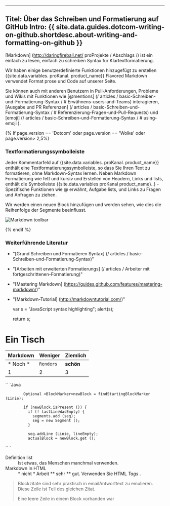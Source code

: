 
---
Titel: Über das Schreiben und Formatierung auf GitHub
Intro: {{ site.data.guides.dotcom-writing-on-github.shortdesc.about-writing-and-formatting-on-github }}
---

[Markdown] (http://daringfireball.net/ proProjekte / Abschlags /) ist ein einfach zu lesen, einfach zu schreiben Syntax für Klartextformatierung.

Wir haben einige benutzerdefinierte Funktionen hinzugefügt zu erstellen {{site.data.variables. proKanal. product_name}} Flavored Markdown verwendet Format prose und Code auf unserer Seite.

Sie können auch mit anderen Benutzern in Pull-Anforderungen, Probleme und Wikis mit Funktionen wie [@mentions] (/ articles / basic-Schreiben-und-Formatierung-Syntax / # Erwähnens-users-and-Teams) interagieren, [Ausgabe und PR Referenzen] (/ articles / basic-Schreiben-und-Formatierung-Syntax / # Referenzierung-Fragen-und-Pull-Requests) und [emoji] (/ articles / basic-Schreiben-und-Formatierung-Syntax / # using-emoji ).

{% If page.version == 'Dotcom' oder page.version == 'Wolke' oder page.version> 2,5%}

### Textformatierungssymbolleiste
Jeder Kommentarfeld auf {{site.data.variables. proKanal. product_name}} enthält eine Textformatierungssymbolleiste, so dass Sie Ihren Text zu formatieren, ohne Markdown-Syntax lernen. Neben Markdown Formatierung wie fett und kursiv und Erstellen von Headern, Links und lists, enthält die Symbolleiste {{site.data.variables proKanal product_name}..} - Spezifische Funktionen wie @ erwähnt, Aufgabe lists, und Links zu Fragen und Anfragen zu ziehen.

Wir werden einen neuen Block hinzufügen und werden sehen, wie dies die Reihenfolge der Segmente beeinflusst.

![Markdown toolbar](/assets/images/help/writing/markdown-toolbar.gif)

{% endif %}

### Weiterführende Literatur

- "[Grund Schreiben und Formatieren Syntax] (/ articles / basic-Schreiben-und-Formatierung-Syntax)"
- "[Arbeiten mit erweiterten Formatierungs] (/ articles / Arbeiter mit fortgeschrittenen-Formatierung)"
- "[Mastering Markdown] (https://guides.github.com/features/mastering-markdown/)"
- "[Markdown-Tutorial] (http://markdowntutorial.com/)"


    var s = "JavaScript syntax highlighting";
    alert(s);
    
    return s;

Ein Tisch
=======

Markdown | Weniger | Ziemlich
--- | --- | ---
* Noch * | `Renders` | **schön**
1 | 2 | 3


`` `Java
            
            Optional <BlockMarker>newBlock = findStartingBlockMarker (Linie);

            if (newBlock.isPresent ()) {
              if (! lastLineWasEmpty) {
                segments.add (seg);
                seg = new Segment ();
              }

              seg.addLine (Linie, lineEmpty);
              actualBlock = newBlock.get ();
`` `

<dl>
  <dt>Definition list</dt>
  <dd>Ist etwas, das Menschen manchmal verwenden. </dd>

  <dt>Markdown in HTML </dt>
  <dd>* nicht * Arbeit ** sehr ** gut. Verwenden Sie HTML <em>Tags </em>. </dd>
</dl>

>Blockzitate sind sehr praktisch in emailAntworttext zu emulieren.
>Diese Zeile ist Teil des gleichen Zitat.
>
>Eine leere Zeile in einem Block vorhanden war
